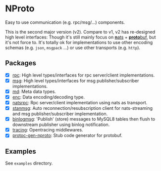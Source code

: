 # NProto

Easy to use communication (e.g. rpc/msg/...) components.

This is the second major version (v2). Compare to v1, v2 has re-designed high level interfaces:
Though it's still mainly focus on [**n**ats](https://nats.io) + [**proto**buf](https://developers.google.com/protocol-buffers),
but it's not force to. It's totally ok for implementations to use other encoding schemas (e.g. `json`, `msgpack` ...) 
or use other transports (e.g. `http`).

## Packages

- [x] [rpc](https://pkg.go.dev/github.com/huangjunwen/nproto/v2/rpc?tab=doc): High level types/interfaces for rpc server/client implementations.
- [x] [msg](https://pkg.go.dev/github.com/huangjunwen/nproto/v2/msg?tab=doc): High level types/interfaces for msg publisher/subscriber implementations.
- [x] [md](https://pkg.go.dev/github.com/huangjunwen/nproto/v2/md?tab=doc): Meta data types.
- [x] [enc](https://pkg.go.dev/github.com/huangjunwen/nproto/v2/enc?tab=doc): Data encoding/decoding type.
- [x] [natsrpc](https://pkg.go.dev/github.com/huangjunwen/nproto/v2/natsrpc?tab=doc): Rpc server/client implementation using nats as transport.
- [x] [stanmsg](https://pkg.go.dev/github.com/huangjunwen/nproto/v2/stanmsg?tab=doc): Auto reconnection/resubscription client for nats-streaming and msg publisher/subscriber implementation.
- [x] [binlogmsg](https://pkg.go.dev/github.com/huangjunwen/nproto/v2/binlogmsg?tab=doc): 'Publish' (store) messages to MySQL8 tables then flush to downstream publisher using binlog notification.
- [x] [tracing](https://pkg.go.dev/github.com/huangjunwen/nproto/v2/tracing?tab=doc): Opentracing middlewares.
- [x] [protoc-gen-nproto](https://pkg.go.dev/github.com/huangjunwen/nproto/v2/protoc-gen-nproto?tab=doc): Stub code generator for protobuf.

## Examples

See `examples` directory.
